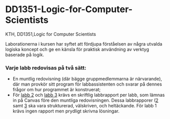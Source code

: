 # DD1351-Logic-for-Computer-Scientists
KTH, DD1351,Logic for Computer Scientists 

Laborationerna i kursen har syftet att fördjupa förståelsen av några utvalda logiska koncept och ge en känsla för praktisk användning av verktyg baserade på logik.

### Varje labb redovisas på två sätt:
- En muntlig redovisning (där bägge gruppmedlemmarna är närvarande), där man provkör sitt program för labbassistenten och svarar på dennes frågor om hur programmet är konstruerat;
- För [labb 2](https://github.com/wolf019/DD1351-Logic-for-Computer-Scientists/blob/main/labb2_DD1351.pdf) och [labb 3](https://github.com/wolf019/DD1351-Logic-for-Computer-Scientists/blob/main/labb3_DD1351%20.pdf) krävs en skriftlig labbrapport per labb, som lämnas in på Canvas före den muntliga redovisningen. Dessa labbrapporer ([2](https://github.com/wolf019/DD1351-Logic-for-Computer-Scientists/blob/main/Rapport%20Laboration%202.pdf) samt [3](https://github.com/wolf019/DD1351-Logic-for-Computer-Scientists/blob/main/Rapport%20Laboration%203.pdf) ska vara strukturerad, välskriven, och heltäckande. För labb 1 krävs ingen rapport men prydligt skrivna lösningar.
